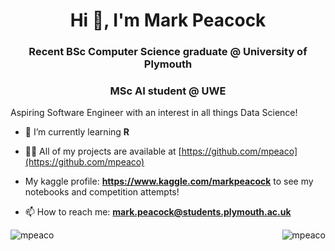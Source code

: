<h1 align="center">Hi 👋, I'm Mark Peacock</h1>
<h3 align="center">Recent BSc Computer Science graduate @ University of Plymouth </h3>
<h3 align="center">MSc AI student @ UWE </h3>

Aspiring Software Engineer with an interest in all things Data Science! 

- 🌱 I’m currently learning **R**

- 👨‍💻 All of my projects are available at [https://github.com/mpeaco](https://github.com/mpeaco)
- My kaggle profile: **https://www.kaggle.com/markpeacock** to see my notebooks and competition attempts!

- 📫 How to reach me: **mark.peacock@students.plymouth.ac.uk**



<p><img align="right" src="https://github-readme-stats.vercel.app/api/top-langs?username=mpeaco&show_icons=true&locale=en&layout=compact" alt="mpeaco" /></p>

<p><img align="left" src="https://github-readme-streak-stats.herokuapp.com/?user=mpeaco&" alt="mpeaco" /></p>


